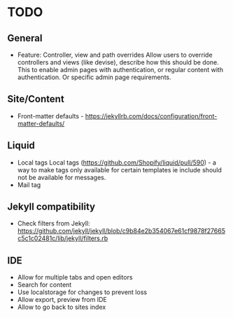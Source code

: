# TODO

## General

- Feature: Controller, view and path overrides
  Allow users to override controllers and views (like devise), describe how this should be done.
  This to enable admin pages with authentication, or regular content with authentication.
  Or specific admin page requirements.

## Site/Content

- Front-matter defaults - https://jekyllrb.com/docs/configuration/front-matter-defaults/

## Liquid

- Local tags
  Local tags (https://github.com/Shopify/liquid/pull/590) - a way to make tags only available for certain templates
  ie include should not be available for messages.
- Mail tag

## Jekyll compatibility

- Check filters from Jekyll: https://github.com/jekyll/jekyll/blob/c9b84e2b354067e61cf9878f27665c5c1c02481c/lib/jekyll/filters.rb

## IDE

- Allow for multiple tabs and open editors
- Search for content
- Use localstorage for changes to prevent loss
- Allow export, preview from IDE
- Allow to go back to sites index
